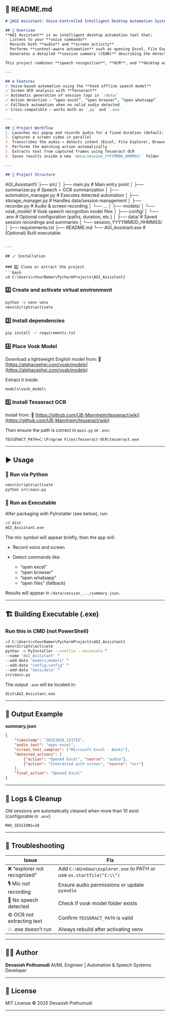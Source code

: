 ## 📘 **README.md**

```markdown
# 🤖AGI Assistant: Voice-Controlled Intelligent Desktop Automation System

## 🧩 Overview
**AGI Assistant** is an intelligent desktop automation tool that:
- Listens to your **voice commands**
- Records both **audio** and **screen activity**
- Performs **context-aware automation** such as opening Excel, File Explorer, Browser, or WhatsApp
- Generates a detailed **session summary (JSON)** describing the detected actions and extracted screen text

This project combines **speech recognition**, **OCR**, and **desktop automation** into one integrated workflow.

---

## ⚙️ Features
✅ Voice-based automation using the **Vosk offline speech model**  
✅ Screen OCR analysis with **Tesseract**  
✅ Automatic generation of session logs in `/data/`  
✅ Action detection — “open excel”, “open browser”, “open whatsapp”  
✅ Fallback automation when no valid audio detected  
✅ Cross-compatible — works both as `.py` and `.exe`

---

## 🧠 Project Workflow
1. Launches mic popup and records audio for a fixed duration (default: 10s)
2. Captures a screen video in parallel
3. Transcribes the audio → detects intent (Excel, File Explorer, Browser, etc.)
4. Performs the matching action automatically
5. Extracts text from captured frames using Tesseract OCR
6. Saves results inside a new `data/session_YYYYMMDD_HHMMSS/` folder

---

## 🧩 Project Structure
```

AGI_Assistant1/
├── src/
│   ├── main.py                # Main entry point
│   ├── summarizer.py          # Speech + OCR summarization
│   ├── automation_manager.py  # Executes detected automation
│   ├── storage_manager.py     # Handles data/session management
│   ├── recorder.py            # Audio & screen recording
│   └── ...
│
├── models/
│   └── vosk_model/            # Vosk speech recognition model files
│
├── config/
│   └── .env                   # Optional configuration (paths, duration, etc.)
│
├── data/                      # Saved session recordings and summaries
│   └── session_YYYYMMDD_HHMMSS/
│
├── requirements.txt
├── README.md
└── AGI_Assistant.exe          # (Optional) Built executable

````

---

## 🪄 Installation

### 1️⃣ Clone or extract the project
```bash
cd C:\Users\<YourName>\PycharmProjects\AGI_Assistant1
````

### 2️⃣ Create and activate virtual environment

```bash
python -m venv venv
venv\Scripts\activate
```

### 3️⃣ Install dependencies

```bash
pip install -r requirements.txt
```

### 4️⃣ Place Vosk Model

Download a lightweight English model from:
🔗 [https://alphacephei.com/vosk/models](https://alphacephei.com/vosk/models)

Extract it inside:

```
models\vosk_model\
```

### 5️⃣ Install Tesseract OCR

Install from:
🔗 [https://github.com/UB-Mannheim/tesseract/wiki](https://github.com/UB-Mannheim/tesseract/wiki)

Then ensure the path is correct in `main.py` or `.env`:

```
TESSERACT_PATH=C:\Program Files\Tesseract-OCR\tesseract.exe
```

---

## ▶️ Usage

### 🧩 Run via Python

```bash
venv\Scripts\activate
python src\main.py
```

### 🧩 Run as Executable

After packaging with PyInstaller (see below), run:

```bash
cd dist
AGI_Assistant.exe
```

The mic symbol will appear briefly, then the app will:

* Record voice and screen
* Detect commands like:

  * “open excel”
  * “open browser”
  * “open whatsapp”
  * “open files” (fallback)

Results will appear in `/data/session_.../summary.json`.

---

## 🏗️ Building Executable (.exe)

### Run this in **CMD** (not PowerShell)

```cmd
cd C:\Users\<YourName>\PycharmProjects\AGI_Assistant1
venv\Scripts\activate
python -m PyInstaller --onefile --noconsole ^
--name "AGI_Assistant" ^
--add-data "models;models" ^
--add-data "config;config" ^
--add-data "data;data" ^
src\main.py
```

The output `.exe` will be located in:

```
dist\AGI_Assistant.exe
```

---

## 🧾 Output Example

**summary.json**

```json
{
    "timestamp": "20251028_121755",
    "audio_text": "open excel",
    "screen_text_samples": ["Microsoft Excel - Book1"],
    "detected_actions": [
        {"action": "Opened Excel", "source": "audio"},
        {"action": "Interacted with screen", "source": "ocr"}
    ],
    "final_action": "Opened Excel"
}
```

---

## 🧹 Logs & Cleanup

Old sessions are automatically cleaned when more than 10 exist (configurable in `.env`):

```
MAX_SESSIONS=10
```

---

## 🧩 Troubleshooting

| Issue                       | Fix                                                                 |
| --------------------------- | ------------------------------------------------------------------- |
| ❌ “explorer not recognized” | Add `C:\Windows\explorer.exe` to PATH or use `os.startfile("C:\\")` |
| 🎙️ Mic not recording       | Ensure audio permissions or update `pyaudio`                        |
| 🧠 No speech detected       | Check if vosk model folder exists                                   |
| ⚙️ OCR not extracting text  | Confirm `TESSERACT_PATH` is valid                                   |
| 💥 .exe doesn’t run         | Always rebuild after activating venv                                |

---

## 👨‍💻 Author

**Devasish Pothumudi**
AI/ML Engineer | Automation & Speech Systems Developer

---

## 📜 License

MIT License © 2025 Devasish Pothumudi

---